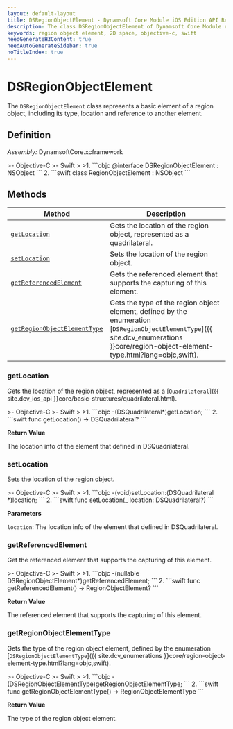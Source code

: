 ```yaml
---
layout: default-layout
title: DSRegionObjectElement - Dynamsoft Core Module iOS Edition API Reference
description: The class DSRegionObjectElement of Dynamsoft Core Module represents an element of a region object in 2D space, which provides the interface for region object elements.
keywords: region object element, 2D space, objective-c, swift
needGenerateH3Content: true
needAutoGenerateSidebar: true
noTitleIndex: true
---
```


# DSRegionObjectElement

The `DSRegionObjectElement` class represents a basic element of a region object, including its type, location and reference to another element.

## Definition

*Assembly:* DynamsoftCore.xcframework

<div class="sample-code-prefix"></div>
>- Objective-C
>- Swift
>
>1. 
```objc
@interface DSRegionObjectElement : NSObject
```
2. 
```swift
class RegionObjectElement : NSObject
```

## Methods

| Method | Description |
|------- |-------------|
| [`getLocation`](#getlocation) | Gets the location of the region object, represented as a quadrilateral. |
| [`setLocation`](#setlocation) | Sets the location of the region object. |
| [`getReferencedElement`](#getreferencedelement) | Gets the referenced element that supports the capturing of this element. |
| [`getRegionObjectElementType`](#getregionobjectelementtype) | Gets the type of the region object element, defined by the enumeration [`DSRegionObjectElementType`]({{ site.dcv_enumerations }}core/region-object-element-type.html?lang=objc,swift). |

### getLocation

Gets the location of the region object, represented as a [`Quadrilateral`]({{ site.dcv_ios_api }}core/basic-structures/quadrilateral.html).

<div class="sample-code-prefix"></div>
>- Objective-C
>- Swift
>
>1. 
```objc
-(DSQuadrilateral*)getLocation;
```
2. 
```swift
func getLocation() -> DSQuadrilateral?
```

**Return Value**

The location info of the element that defined in DSQuadrilateral.

### setLocation

Sets the location of the region object.

<div class="sample-code-prefix"></div>
>- Objective-C
>- Swift
>
>1. 
```objc
-(void)setLocation:(DSQuadrilateral *)location;
```
2. 
```swift
func setLocation(_ location: DSQuadrilateral?)
```

**Parameters**

`location`: The location info of the element that defined in DSQuadrilateral.

### getReferencedElement

Get the referenced element that supports the capturing of this element.

<div class="sample-code-prefix"></div>
>- Objective-C
>- Swift
>
>1. 
```objc
-(nullable DSRegionObjectElement*)getReferencedElement;
```
2. 
```swift
func getReferencedElement() -> RegionObjectElement?
```

**Return Value**

The referenced element that supports the capturing of this element.

### getRegionObjectElementType

Gets the type of the region object element, defined by the enumeration [`DSRegionObjectElementType`]({{ site.dcv_enumerations }}core/region-object-element-type.html?lang=objc,swift).

<div class="sample-code-prefix"></div>
>- Objective-C
>- Swift
>
>1. 
```objc
-(DSRegionObjectElementType)getRegionObjectElementType;
```
2. 
```swift
func getRegionObjectElementType() -> RegionObjectElementType
```

**Return Value**

The type of the region object element.
